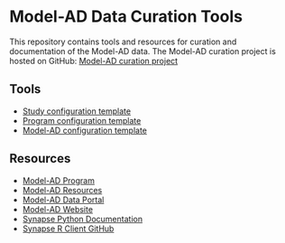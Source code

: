 
# Model-AD Data Curation Tools

This repository contains tools and resources for curation and documentation of the Model-AD data.
The Model-AD curation project is hosted on GitHub: [Model-AD curation project](https://github.com/Sage-Bionetworks/modelad)

## Tools

- [Study configuration template](https://github.com/Sage-Bionetworks/modelad/blob/main/study_config.yml)
- [Program configuration template](https://github.com/Sage-Bionetworks/modelad/blob/main/program_config.yml)
- [Model-AD configuration template](https://github.com/Sage-Bionetworks/modelad/blob/main/modelad_config.yml)


## Resources

- [Model-AD Program](https://adknowledgeportal.synapse.org/Explore/Programs/DetailsPage?Program=MODEL-AD)
- [Model-AD Resources](https://help.adknowledgeportal.org/apd/MODEL-AD-Resources.2562129992.html)
- [Model-AD Data Portal](https://www.synapse.org/#!Synapse:syn61250673)
- [Model-AD Website](https://www.model-ad.org/)
- [Synapse Python Documentation](https://python-docs.synapse.org/)
- [Synapse R Client GitHub](https://github.com/Sage-Bionetworks/synapser)

